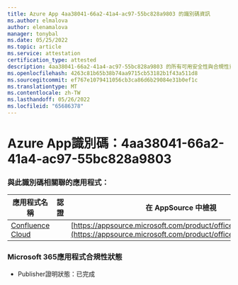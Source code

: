 ```yaml
---
title: Azure App 4aa38041-66a2-41a4-ac97-55bc828a9803 的識別碼資訊
ms.author: elmalova
author: elenamalova
manager: tonybal
ms.date: 05/25/2022
ms.topic: article
ms.service: attestation
certification_type: attested
description: 4aa38041-66a2-41a4-ac97-55bc828a9803 的所有可用安全性與合規性資訊。
ms.openlocfilehash: 4263c81b65b38b74aa9715cb53182b1f43a511d8
ms.sourcegitcommit: ef767e1079411056cb3ca86d6b29084e31b0ef1c
ms.translationtype: MT
ms.contentlocale: zh-TW
ms.lasthandoff: 05/26/2022
ms.locfileid: "65686378"
---
```

# <a name="azure-app-id-4aa38041-66a2-41a4-ac97-55bc828a9803"></a>Azure App識別碼：4aa38041-66a2-41a4-ac97-55bc828a9803


### <a name="apps-associated-with-this-id"></a>與此識別碼相關聯的應用程式：
| **應用程式名稱** | **認證** | **在 AppSource 中檢視** |
|--------------|---------------|-----------------------|
| [Confluence Cloud](../forward/WA200003113.md) |  | [https://appsource.microsoft.com/product/office/WA200003113](https://appsource.microsoft.com/product/office/WA200003113) |

### <a name="microsoft-365-app-compliance-status"></a>Microsoft 365應用程式合規性狀態
- Publisher證明狀態：已完成
